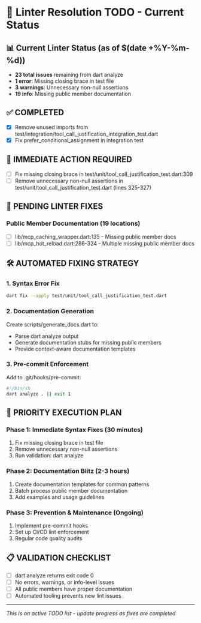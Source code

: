 # 🚀 Linter Resolution TODO - Current Status

## 📊 Current Linter Status (as of $(date +%Y-%m-%d))
- **23 total issues** remaining from dart analyze
- **1 error**: Missing closing brace in test file
- **3 warnings**: Unnecessary non-null assertions
- **19 info**: Missing public member documentation

## ✅ COMPLETED
- [x] Remove unused imports from test/integration/tool_call_justification_integration_test.dart
- [x] Fix prefer_conditional_assignment in integration test

## 🚧 IMMEDIATE ACTION REQUIRED
- [ ] Fix missing closing brace in test/unit/tool_call_justification_test.dart:309
- [ ] Remove unnecessary non-null assertions in test/unit/tool_call_justification_test.dart (lines 325-327)

## 📝 PENDING LINTER FIXES
### Public Member Documentation (19 locations)
- [ ] lib/mcp_caching_wrapper.dart:135 - Missing public member docs
- [ ] lib/mcp_hot_reload.dart:286-324 - Multiple missing public member docs

## 🛠️ AUTOMATED FIXING STRATEGY

### 1. Syntax Error Fix
```bash
dart fix --apply test/unit/tool_call_justification_test.dart
```

### 2. Documentation Generation
Create scripts/generate_docs.dart to:
- Parse dart analyze output
- Generate documentation stubs for missing public members
- Provide context-aware documentation templates

### 3. Pre-commit Enforcement
Add to .git/hooks/pre-commit:
```bash
#!/bin/sh
dart analyze . || exit 1
```

## 🎯 PRIORITY EXECUTION PLAN

### Phase 1: Immediate Syntax Fixes (30 minutes)
1. Fix missing closing brace in test file
2. Remove unnecessary non-null assertions
3. Run validation: dart analyze

### Phase 2: Documentation Blitz (2-3 hours)
1. Create documentation templates for common patterns
2. Batch process public member documentation
3. Add examples and usage guidelines

### Phase 3: Prevention & Maintenance (Ongoing)
1. Implement pre-commit hooks
2. Set up CI/CD lint enforcement
3. Regular code quality audits

## 📋 VALIDATION CHECKLIST
- [ ] dart analyze returns exit code 0
- [ ] No errors, warnings, or info-level issues
- [ ] All public members have proper documentation
- [ ] Automated tooling prevents new lint issues

---

*This is an active TODO list - update progress as fixes are completed*
